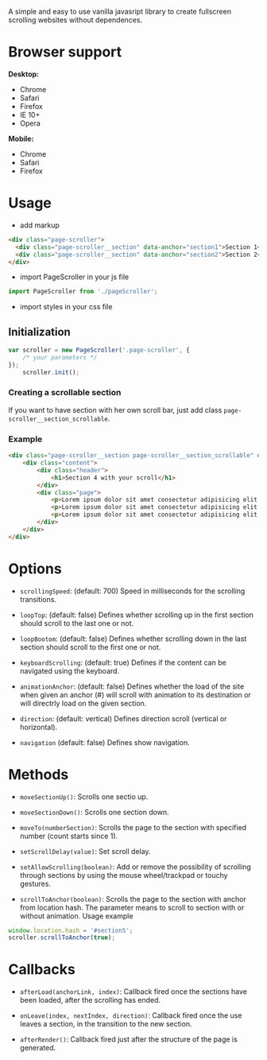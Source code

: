 A simple and easy to use vanilla javasript library to create fullscreen scrolling websites without dependenсes.

# Browser support

**Desktop:**
* Chrome
* Safari
* Firefox
* IE 10+
* Opera

**Mobile:**
* Chrome
* Safari
* Firefox

# Usage

- add markup
```html
<div class="page-scroller">
  <div class="page-scroller__section" data-anchor="section1">Section 1</div>
  <div class="page-scroller__section" data-anchor="section2">Section 2</div>
</div>
```
- import PageScroller in your js file

```js 
import PageScroller from './pageScroller'; 
```

- import styles in your css file

## Initialization

```js
var scroller = new PageScroller('.page-scroller', {
    /* your parameters */
});
    scroller.init();
```

### Creating a scrollable section

If you want to have section with her own scroll bar, just add class ``` page-scroller__section_scrollable ```.

### Example

```html
<div class="page-scroller__section page-scroller__section_scrollable" data-anchor="section4">
    <div class="content">
        <div class="header">
            <h1>Section 4 with your scroll</h1>
        </div>
        <div class="page">
            <p>Lorem ipsum dolor sit amet consectetur adipisicing elit. Officia recusandae pariatur nostrum magnam quo, iure nemo commodi accusantium eos dolore. Earum molestiae eaque fugiat sed expedita repellendus repellat odio inventore.</p>
            <p>Lorem ipsum dolor sit amet consectetur adipisicing elit. Officia recusandae pariatur nostrum magnam quo, iure nemo commodi accusantium eos dolore. Earum molestiae eaque fugiat sed expedita repellendus repellat odio inventore.</p>
            <p>Lorem ipsum dolor sit amet consectetur adipisicing elit. Officia recusandae pariatur nostrum magnam quo, iure nemo commodi accusantium eos dolore. Earum molestiae eaque fugiat sed expedita repellendus repellat odio inventore.</p>
        </div>
    </div>
</div>
```

# Options

- ```scrollingSpeed```: (default: 700) Speed in milliseconds for the scrolling transitions.

- ```loopTop```: (default: false) Defines whether scrolling up in the first section should scroll to the last one or not.
    
- ```loopBootom```: (default: false) Defines whether scrolling down in the last section should scroll to the first one or not.

- ```keyboardScrolling```: (default: true) Defines if the content can be navigated using the keyboard.

- ```animationAnchor```: (default: false) Defines whether the load of the site when given an anchor (#) will scroll with animation to its destination or will directrly load on the given section.

- ```direction```: (default: vertical) Defines direction scroll (vertical or horizontal).

- ```navigation``` (default: false) Defines show navigation.

# Methods

- ```moveSectionUp()```: Scrolls one sectio up.

- ```moveSectionDown()```: Scrolls one section down.

- ```moveTo(numberSection)```: Scrolls the page to the section with specified number (count starts since 1).

- ```setScrollDelay(value)```: Set scroll delay.

- ```setAllowScrolling(boolean)```: Add or remove the possibility of scrolling through sections by using the mouse wheel/trackpad or touchy gestures.

- ```scrollToAnchor(boolean)```: Scrolls the page to the section with anchor from location hash. The parameter means to scroll to section with or without animation. 
Usage example 
```js
window.location.hash = '#section5';
scroller.scrollToAnchor(true);
```

# Callbacks

- ```afterLoad(anchorLink, index)```: Callback fired once the sections have been loaded, after the scrolling has ended.

- ```onLeave(index, nextIndex, direction)```: Callback fired once the use leaves a section, in the transition to the new section.

- ```afterRender()```: Callback fired just after the structure of the page is generated.